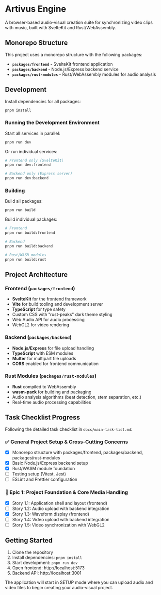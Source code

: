# Artivus Engine

A browser-based audio-visual creation suite for synchronizing video clips with music, built with SvelteKit and Rust/WebAssembly.

## Monorepo Structure

This project uses a monorepo structure with the following packages:

- **`packages/frontend`** - SvelteKit frontend application
- **`packages/backend`** - Node.js/Express backend service  
- **`packages/rust-modules`** - Rust/WebAssembly modules for audio analysis

## Development

Install dependencies for all packages:

```bash
pnpm install
```

### Running the Development Environment

Start all services in parallel:
```bash
pnpm run dev
```

Or run individual services:
```bash
# Frontend only (SvelteKit)
pnpm run dev:frontend

# Backend only (Express server)
pnpm run dev:backend
```

### Building

Build all packages:
```bash
pnpm run build
```

Build individual packages:
```bash
# Frontend
pnpm run build:frontend

# Backend  
pnpm run build:backend

# Rust/WASM modules
pnpm run build:rust
```

## Project Architecture

### Frontend (`packages/frontend`)
- **SvelteKit** for the frontend framework
- **Vite** for build tooling and development server
- **TypeScript** for type safety
- Custom CSS with "rust-peaks" dark theme styling
- Web Audio API for audio processing
- WebGL2 for video rendering

### Backend (`packages/backend`)
- **Node.js/Express** for file upload handling
- **TypeScript** with ESM modules
- **Multer** for multipart file uploads
- **CORS** enabled for frontend communication

### Rust Modules (`packages/rust-modules`)
- **Rust** compiled to WebAssembly
- **wasm-pack** for building and packaging
- Audio analysis algorithms (beat detection, stem separation, etc.)
- Real-time audio processing capabilities

## Task Checklist Progress

Following the detailed task checklist in `docs/main-task-list.md`:

### ✅ General Project Setup & Cross-Cutting Concerns
- [x] Monorepo structure with packages/frontend, packages/backend, packages/rust-modules
- [x] Basic Node.js/Express backend setup
- [x] Rust/WASM module foundation
- [ ] Testing setup (Vitest, Jest)
- [ ] ESLint and Prettier configuration

### 🔄 Epic 1: Project Foundation & Core Media Handling
- [x] Story 1.1: Application shell and layout (frontend)
- [ ] Story 1.2: Audio upload with backend integration
- [x] Story 1.3: Waveform display (frontend)
- [ ] Story 1.4: Video upload with backend integration  
- [ ] Story 1.5: Video synchronization with WebGL2

## Getting Started

1. Clone the repository
2. Install dependencies: `pnpm install`
3. Start development: `pnpm run dev`
4. Open frontend: http://localhost:5173
5. Backend API: http://localhost:3001

The application will start in SETUP mode where you can upload audio and video files to begin creating your audio-visual project.

